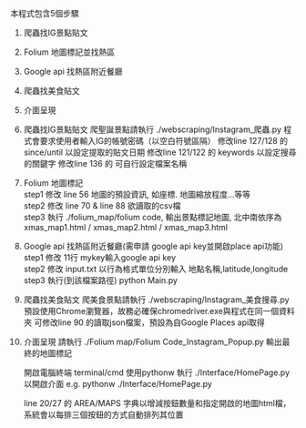 本程式包含5個步驟
 1. 爬蟲找IG景點貼文
 2. Folium 地圖標記並找熱區
 3. Google api 找熱區附近餐廳
 4. 爬蟲找美食貼文
 5. 介面呈現

1. 爬蟲找IG景點貼文
爬聖誕景點請執行 ./webscraping/Instagram_爬蟲.py
	程式會要求使用者輸入IG的帳號密碼（以空白符號區隔）
	修改line 127/128 的 since/until 以設定提取的貼文日期
	修改line 121/122 的 keywords 以設定搜尋的關鍵字
	修改line 136 的 可自行設定檔案名稱

2. Folium 地圖標記  
	step1 修改 line 56 地圖的預設資訊, 如座標. 地圖縮放程度...等等  
	step2 修改 line 70 & line 88 欲讀取的csv檔  
	step3 執行 ./folium_map/folium code, 輸出景點標記地圖, 北中南依序為xmas_map1.html / xmas_map2.html / xmas_map3.html

3. Google api 找熱區附近餐廳(需申請 google api key並開啟place api功能)  
	step1 修改 11行 mykey輸入google api key  
	step2 修改 input.txt 以行為格式單位分別輸入 地點名稱,latitude,longitude  
	step3 執行(到該檔案路徑) python Main.py  

4. 爬蟲找美食貼文
爬美食景點請執行 ./webscraping/Instagram_美食搜尋.py
	預設使用Chrome瀏覽器，故務必確保chromedriver.exe與程式在同一個資料夾
	可修改line 90 的讀取json檔案，預設為自Google Places api取得

5. 介面呈現
	請執行 ./Folium map/Folium Code_Instagram_Popup.py 輸出最終的地圖標記
	
	開啟電腦終端 terminal/cmd 使用pythonw 執行 ./Interface/HomePage.py 以開啟介面
	e.g.
	pythonw ./Interface/HomePage.py
	
	line 20/27 的 AREA/MAPS 字典以增減按鈕數量和指定開啟的地圖html檔，系統會以每排三個按鈕的方式自動排列其位置
